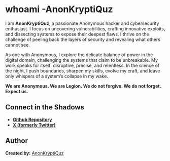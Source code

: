 # whoami -AnonKryptiQuz

I am **AnonKryptiQuz**, a passionate Anonymous hacker and cybersecurity enthusiast. I focus on uncovering vulnerabilities, crafting innovative exploits, and dissecting systems to expose their deepest flaws. I thrive on the challenge of peeling back the layers of security and revealing what others cannot see.

As one with Anonymous, I explore the delicate balance of power in the digital domain, challenging the systems that claim to be unbreakable. My work speaks for itself: disruptive, precise, and relentless. In the silence of the night, I push boundaries, sharpen my skills, evolve my craft, and leave only whispers of a system’s collapse in my wake.

**We are Anonymous. We are Legion. We do not forgive. We do not forget. Expect us.**

## Connect in the Shadows
- **[Github Repository](https://github.com/AnonKryptiQuz)**
- **[X (formerly Twitter)](https://x.com/AnonKryptiQuz)**

## **Author**

**Created by:** [AnonKryptiQuz](https://AnonKryptiQuz.github.io/)
